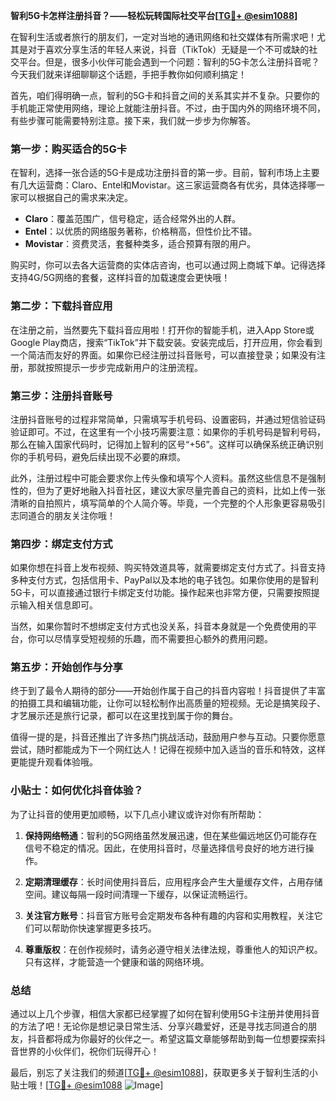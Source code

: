 **智利5G卡怎样注册抖音？——轻松玩转国际社交平台[[TG💪+ @esim1088](https://t.me/s/esim1088)]**

在智利生活或者旅行的朋友们，一定对当地的通讯网络和社交媒体有所需求吧！尤其是对于喜欢分享生活的年轻人来说，抖音（TikTok）无疑是一个不可或缺的社交平台。但是，很多小伙伴可能会遇到一个问题：智利的5G卡怎么注册抖音呢？今天我们就来详细聊聊这个话题，手把手教你如何顺利搞定！

首先，咱们得明确一点，智利的5G卡和抖音之间的关系其实并不复杂。只要你的手机能正常使用网络，理论上就能注册抖音。不过，由于国内外的网络环境不同，有些步骤可能需要特别注意。接下来，我们就一步步为你解答。

### 第一步：购买适合的5G卡

在智利，选择一张合适的5G卡是成功注册抖音的第一步。目前，智利市场上主要有几大运营商：Claro、Entel和Movistar。这三家运营商各有优劣，具体选择哪一家可以根据自己的需求来决定。

- **Claro**：覆盖范围广，信号稳定，适合经常外出的人群。
- **Entel**：以优质的网络服务著称，价格稍高，但性价比不错。
- **Movistar**：资费灵活，套餐种类多，适合预算有限的用户。

购买时，你可以去各大运营商的实体店咨询，也可以通过网上商城下单。记得选择支持4G/5G网络的套餐，这样抖音的加载速度会更快哦！

### 第二步：下载抖音应用

在注册之前，当然要先下载抖音应用啦！打开你的智能手机，进入App Store或Google Play商店，搜索“TikTok”并下载安装。安装完成后，打开应用，你会看到一个简洁而友好的界面。如果你已经注册过抖音账号，可以直接登录；如果没有注册，那就按照提示一步步完成新用户的注册流程。

### 第三步：注册抖音账号

注册抖音账号的过程非常简单，只需填写手机号码、设置密码，并通过短信验证码验证即可。不过，在这里有一个小技巧需要注意：如果你的手机号码是智利号码，那么在输入国家代码时，记得加上智利的区号“+56”。这样可以确保系统正确识别你的手机号码，避免后续出现不必要的麻烦。

此外，注册过程中可能会要求你上传头像和填写个人资料。虽然这些信息不是强制性的，但为了更好地融入抖音社区，建议大家尽量完善自己的资料，比如上传一张清晰的自拍照片，填写简单的个人简介等。毕竟，一个完整的个人形象更容易吸引志同道合的朋友关注你哦！

### 第四步：绑定支付方式

如果你想在抖音上发布视频、购买特效道具等，就需要绑定支付方式了。抖音支持多种支付方式，包括信用卡、PayPal以及本地的电子钱包。如果你使用的是智利5G卡，可以直接通过银行卡绑定支付功能。操作起来也非常方便，只需要按照提示输入相关信息即可。

当然，如果你暂时不想绑定支付方式也没关系，抖音本身就是一个免费使用的平台，你可以尽情享受短视频的乐趣，而不需要担心额外的费用问题。

### 第五步：开始创作与分享

终于到了最令人期待的部分——开始创作属于自己的抖音内容啦！抖音提供了丰富的拍摄工具和编辑功能，让你可以轻松制作出高质量的短视频。无论是搞笑段子、才艺展示还是旅行记录，都可以在这里找到属于你的舞台。

值得一提的是，抖音还推出了许多热门挑战活动，鼓励用户参与互动。只要你愿意尝试，随时都能成为下一个网红达人！记得在视频中加入适当的音乐和特效，这样更能提升观看体验哦。

### 小贴士：如何优化抖音体验？

为了让抖音的使用更加顺畅，以下几点小建议或许对你有所帮助：

1. **保持网络畅通**：智利的5G网络虽然发展迅速，但在某些偏远地区仍可能存在信号不稳定的情况。因此，在使用抖音时，尽量选择信号良好的地方进行操作。
   
2. **定期清理缓存**：长时间使用抖音后，应用程序会产生大量缓存文件，占用存储空间。建议每隔一段时间清理一下缓存，以保证流畅运行。

3. **关注官方账号**：抖音官方账号会定期发布各种有趣的内容和实用教程，关注它们可以帮助你快速掌握更多技巧。

4. **尊重版权**：在创作视频时，请务必遵守相关法律法规，尊重他人的知识产权。只有这样，才能营造一个健康和谐的网络环境。

### 总结

通过以上几个步骤，相信大家都已经掌握了如何在智利使用5G卡注册并使用抖音的方法了吧！无论你是想记录日常生活、分享兴趣爱好，还是寻找志同道合的朋友，抖音都将成为你最好的伙伴之一。希望这篇文章能够帮助到每一位想要探索抖音世界的小伙伴们，祝你们玩得开心！

最后，别忘了关注我们的频道[[TG💪+ @esim1088](https://t.me/s/esim1088)]，获取更多关于智利生活的小贴士哦！[[TG💪+ @esim1088](https://t.me/s/esim1088) ![Image](https://i.postimg.cc/4NQfJmqS/Snipaste-2025-05-13-00-14-12.png)]